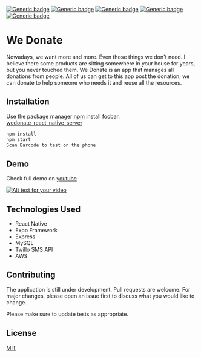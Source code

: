 [![Generic badge](https://img.shields.io/badge/npm-7.5.3-<COLOR>.svg)](https://shields.io/)
[![Generic badge](https://img.shields.io/badge/node-v15.10.0-orange.svg)](https://shields.io/)
[![Generic badge](https://img.shields.io/badge/MySQL-5.7.0-<COLOR>.svg)](https://shields.io/)
[![Generic badge](https://img.shields.io/badge/reactnative-0.63.2-yellowgreen.svg)](https://shields.io/)
[![Generic badge](https://img.shields.io/badge/License-MIT-informational.svg)](https://shields.io/)



# We Donate


Nowadays, we want more and more. Even those things we don't need. I believe there some products are sitting somewhere in your house for years, but you never touched them. We Donate is an app that manages all donations from people. All of us can get to this app post the donation, we can donate to help someone who needs it and reuse all the resources. 

## Installation

Use the package manager [npm](https://pip.pypa.io/en/stable/) install foobar.
[wedonate_react_native_server](https://github.com/momo1113/wedonate_server)

```bash
npm install 
npm start
Scan Barcode to test on the phone
```

## Demo
Check full demo on [youtube](https://youtu.be/7nU0J_PIhmU)



[![Alt text for your video](wedonate.gif)](https://www.youtube.com/watch?v=7nU0J_PIhmU)

## Technologies Used

* React Native
* Expo Framework
* Express 
* MySQL
* Twillo SMS API
* AWS 





## Contributing
The application is still under development. Pull requests are welcome. For major changes, please open an issue first to discuss what you would like to change.

Please make sure to update tests as appropriate.

## License
[MIT](https://choosealicense.com/licenses/mit/)
